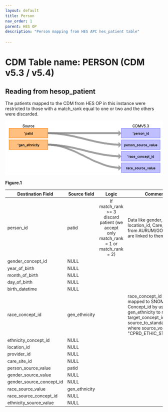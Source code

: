 ```yaml
---
layout: default
title: Person
nav_order: 1
parent: HES OP
description: "Person mapping from HES APC hes_patient table"

---
```


# CDM Table name: PERSON (CDM v5.3 / v5.4)

## Reading from hesop_patient

The patients mapped to the CDM from HES OP in this instance were restricted to those with a match_rank equal to one or two and the others were discarded.



![](images/image2.png)

**Figure.1**

| Destination Field | Source field | Logic | Comment field |
| --- | --- | :---: | --- |
| person_id | patid |  	If match_rank >= 3 discard patient (we accept only match_rank = 1 or match_rank = 2)|  Data like gender, year_of_birth, location_id, Care_site_id comes from AURUM/GOLD as the data are linked to them.|
| gender_concept_id |NULL | | |
| year_of_birth |NULL | | |
| month_of_birth | NULL|  | |
| day_of_birth | NULL |  |  |
| birth_datetime |NULL  |  |  |
| race_concept_id | gen_ethnicity | | race_concept_id will be mapped to SNOMED Concept_id by using gen_ethnicity to retrieve the target_concept_id from source_to_standard_vocab_map where source_vocabulary_id = "CPRD_ETHIC_STCM".|
| ethnicity_concept_id | NULL |  |   |
| location_id |NULL  |  |  |
| provider_id | NULL |  |  |
| care_site_id | NULL| |  |
| person_source_value | patid |  |  |
| gender_source_value |NULL |  | |
| gender_source_concept_id | NULL |  |  |
| race_source_value | gen_ethnicity| | |
| race_source_concept_id | NULL | |
| ethnicity_source_value | NULL |  |  | 


